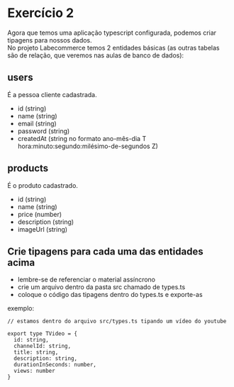 # Exercício 2
Agora que temos uma aplicação typescript configurada, podemos criar tipagens para nossos dados.<br>
No projeto Labecommerce temos 2 entidades básicas (as outras tabelas são de relação, que veremos nas aulas de banco de dados):

## users
É a pessoa cliente cadastrada.
  - id (string)
  - name (string)
  - email (string)
  - password (string)
  - createdAt (string no formato ano-mês-dia T hora:minuto:segundo:milésimo-de-segundos Z)

## products
É o produto cadastrado.
  - id (string)
  - name (string)
  - price (number)
  - description (string)
  - imageUrl (string)

## Crie tipagens para cada uma das entidades acima
- lembre-se de referenciar o material assíncrono
- crie um arquivo dentro da pasta src chamado de types.ts
- coloque o código das tipagens dentro do types.ts e exporte-as

exemplo:
```
// estamos dentro do arquivo src/types.ts tipando um vídeo do youtube

export type TVideo = {
  id: string,
  channelId: string,
  title: string,
  description: string,
  durationInSeconds: number,
  views: number
}
```
